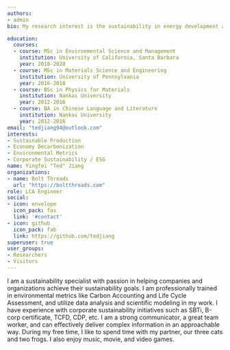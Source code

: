 ```yaml
---
authors:
- admin
bio: My research interest is the sustainability in energy development around the world.

education:
  courses:
  - course: MSc in Environmental Science and Management
    institution: University of California, Santa Barbara
    year: 2018-2020
  - course: MSc in Materials Science and Engineering
    institution: University of Pennsylvania
    year: 2016-2018
  - course: BSc in Physics for Materials
    institution: Nankai University
    year: 2012-2016
  - course: BA in Chinese Language and Literature
    institution: Nankai University
    year: 2012-2016
email: "tedjiang94@outlook.com"
interests:
- Sustainable Production
- Economy Decarbonization
- Environmental Metrics
- Corporate Sustainability / ESG
name: Yingfei "Ted" Jiang
organizations:
- name: Bolt Threads
  url: "https://boltthreads.com"
role: LCA Engineer
social:
- icon: envelope
  icon_pack: fas
  link: '#contact'
- icon: github
  icon_pack: fab
  link: https://github.com/tedjiang
superuser: true
user_groups:
- Researchers
- Visitors
---
```


I am a sustainability specialist with passion in helping companies and organizations achieve their sustainability goals. I am professionally trained in environmental metrics like Carbon Accounting and Life Cycle Assessment, and utilize data analysis and scientific modeling in my work. I have experience with corporate sustainability initiatives such as SBTi, B-corp certificate, TCFD, CDP, etc. I am a strong communicator, a great team worker, and can effectively deliver complex information in an approachable way. During my free time, I like to spend time with my partner, our three cats and two frogs. I also enjoy music, movie, and video games.